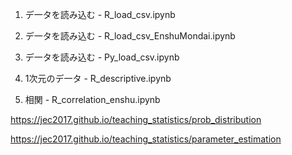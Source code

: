 01. デ一タを読み込む - R_load_csv.ipynb

01. デ一タを読み込む - R_load_csv_EnshuMondai.ipynb

01. デ一タを読み込む - Py_load_csv.ipynb

02. 1次元のデ一タ - R_descriptive.ipynb

03. 相関 - R_correlation_enshu.ipynb

https://jec2017.github.io/teaching_statistics/prob_distribution

https://jec2017.github.io/teaching_statistics/parameter_estimation
